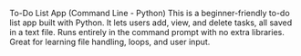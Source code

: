  To-Do List App (Command Line - Python)
This is a beginner-friendly to-do list app built with Python.
It lets users add, view, and delete tasks, all saved in a text file.
Runs entirely in the command prompt with no extra libraries.
Great for learning file handling, loops, and user input.
